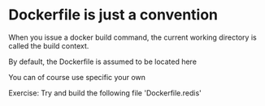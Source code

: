 # Dockerfile is just a convention

When you issue a docker build command, the current working directory is called the build context.

By default, the Dockerfile is assumed to be located here

You can of course use specific your own


Exercise: Try and build the following file 'Dockerfile.redis'
